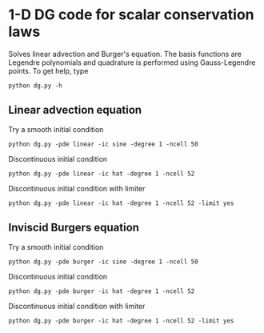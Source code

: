# 1-D DG code for scalar conservation laws

Solves linear advection and Burger's equation. The basis functions are Legendre polynomials and quadrature is performed using Gauss-Legendre points. To get help, type
```
python dg.py -h
```

## Linear advection equation

Try a smooth initial condition
```
python dg.py -pde linear -ic sine -degree 1 -ncell 50
```
Discontinuous initial condition
```
python dg.py -pde linear -ic hat -degree 1 -ncell 52
```
Discontinuous initial condition with limiter
```
python dg.py -pde linear -ic hat -degree 1 -ncell 52 -limit yes
```

## Inviscid Burgers equation

Try a smooth initial condition
```
python dg.py -pde burger -ic sine -degree 1 -ncell 50
```
Discontinuous initial condition
```
python dg.py -pde burger -ic hat -degree 1 -ncell 52
```
Discontinuous initial condition with limiter
```
python dg.py -pde burger -ic hat -degree 1 -ncell 52 -limit yes
```
